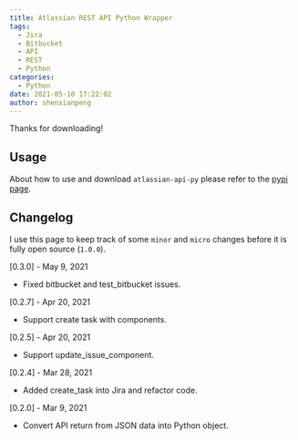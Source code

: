 ```yaml
---
title: Atlassian REST API Python Wrapper
tags:
  - Jira
  - Bitbucket
  - API
  - REST
  - Python
categories:
  - Python
date: 2021-05-10 17:22:02
author: shenxianpeng
---
```


Thanks for downloading!

## Usage

About how to use and download `atlassian-api-py` please refer to the [pypi page](https://pypi.org/project/atlassian-api-py/).


## Changelog

I use this page to keep track of some `minor` and `micro` changes before it is fully open source (`1.0.0`).

[0.3.0] - May 9, 2021

- Fixed bitbucket and test_bitbucket issues.

[0.2.7] - Apr 20, 2021

- Support create task with components.

[0.2.5] - Apr 20, 2021 

- Support update_issue_component.

[0.2.4] - Mar 28, 2021 

- Added create_task into Jira and refactor code.

[0.2.0] - Mar 9, 2021 

- Convert API return from JSON data into Python object.
